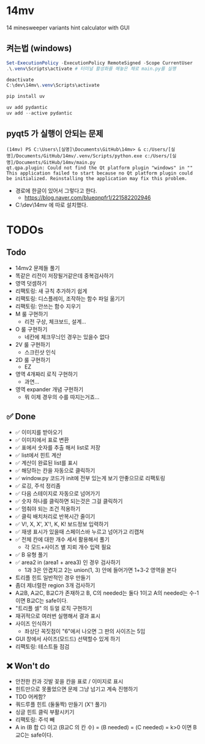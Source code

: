 # 14mv
 14 minesweeper variants hint calculator with GUI


## 켜는법 (windows)
```powershell
Set-ExecutionPolicy -ExecutionPolicy RemoteSigned -Scope CurrentUser
.\.venv\Scripts\activate # 터미널 활성화를 해놓은 채로 main.py를 실행

deactivate
C:\dev\14mv\.venv\Scripts\activate

pip install uv

uv add pydantic
uv add --active pydantic
```

## pyqt5 가 실행이 안되는 문제
```
(14mv) PS C:\Users\[실명]\Documents\GitHub\14mv> & c:/Users/[실명]/Documents/GitHub/14mv/.venv/Scripts/python.exe c:/Users/[실명]/Documents/GitHub/14mv/main.py
qt.qpa.plugin: Could not find the Qt platform plugin "windows" in ""
This application failed to start because no Qt platform plugin could be initialized. Reinstalling the application may fix this problem.
```
- 경로에 한글이 있어서 그렇다고 한다.
  - https://blog.naver.com/blueqnpfr1/221582202946
- C:\dev\14mv 에 따로 설치했다.





# TODOs
## Todo
- 14mv2 문제들 풀기
- 똑같은 리전이 저장될거같은데 중복검사하기
- 영역 덧셈하기
- 리팩토링: 새 규칙 추가하기 쉽게
- 리팩토링: 디스플레이, 조작하는 함수 파일 옮기기
- 리팩토링: 안쓰는 함수 지우기
- M 룰 구현하기
  - 리전 구상, 체크보드, 설계...
- O 룰 구현하기
  - 네칸에 체크무늬인 경우는 있을수 없다
- 2V 룰 구현하기
  - 스크린샷 인식
- 2D 룰 구현하기
  - EZ
- 영역 4개짜리 로직 구현하기
  - 과연...
- 영역 expander 개념 구현하기
  - 뭐 이제 경우의 수를 따지는거죠...


## ✅ Done
- ✅ 이미지를 받아오기
- ✅ 이미지에서 표로 변환
- ✅ 표에서 숫자를 추출 해서 list로 저장
- ✅ list에서 힌트 계산
- ✅ 계산이 완료된 list를 표시
- ✅ 해당하는 칸을 자동으로 클릭하기
- ✅ window.py 코드가 init에 전부 있는게 보기 안좋으므로 리팩토링
- ✅ 로깅, 주석 정리좀
- ✅ 다음 스테이지로 자동으로 넘어가기
- ✅ 숫자 하나를 클릭하면 되는것은 그걸 클릭하기
- ✅ 멈춰야 되는 조건 적용하기
- ✅ 클릭 배치처리로 반복시간 줄이기
- ✅ V!, X, X', X'!, K, K! 보드정보 입력하기
- ✅ 재생 표시가 있을때 스페이스바 누르고 넘어가고 리캡쳐
- ✅ 전체 칸에 대한 개수 세서 활용해서 풀기
  - 각 모드+사이즈 별 지뢰 개수 입력 필요
- ✅ B 유형 풀기
- ✅ area2 in (area1 + area3) 인 경우 검사하기
  - 1과 3은 안겹치고 2는 union(1, 3) 안에 들어가면 1+3-2 영역을 본다
- 트리플 힌트 일반적인 경우 만들기
- 좀더 제너럴한 region 3개 검사하기
- A교B, A교C, B교C가 존재하고 B, C의 needed는 둘다 1이고 A의 needed는 수-1 이면 B교C는 safe이다.
- "트리플 셀" 의 듀얼 로직 구현하기
- 재귀적으로 여러번 실행해서 결과 표시
- 사이즈 인식하기
  - 좌상단 꼭짓점이 "6"에서 나오면 그 판의 사이즈는 5임
- GUI 창에서 사이즈(모드드) 선택할수 있게 하기
- 리팩토링: 테스트들 점검

## ❌ Won't do
- 안전한 칸과 깃발 꽂을 칸을 표로 / 이미지로 표시
- 힌트만으로 못풀었으면 문제 그냥 넘기고 계속 진행하기
- TDD 어케함?
- 쿼드루플 힌트 (둘둘짝) 만들기 (X'! 풀기)
- 싱글 힌트 클릭 부활시키기
- 리팩토링: 주석 빼
- A in (B 합 C) 이고 (B교C 의 칸 수) = (B needed) = (C needed) = k>0 이면 B교C는 safe이다.
